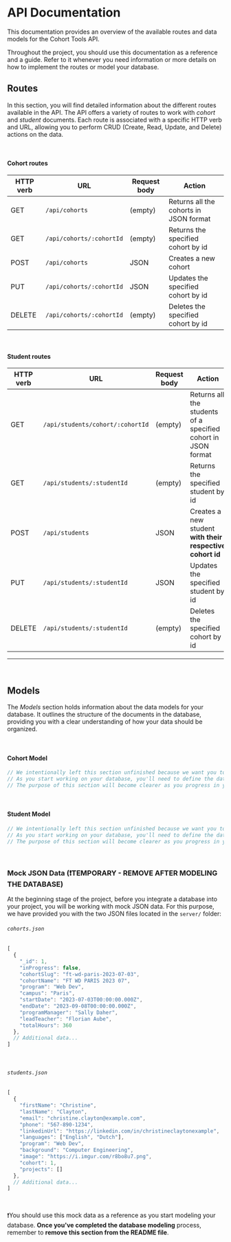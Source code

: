 # API Documentation

This documentation provides an overview of the available routes and data models for the Cohort Tools API.

Throughout the project, you should use this documentation as a reference and a guide. Refer to it whenever you need information or more details on how to implement the routes or model your database.


## Routes

In this section, you will find detailed information about the different routes available in the API.
The API offers a variety of routes to work with *cohort* and *student* documents. Each route is associated with a specific HTTP verb and URL, allowing you to perform CRUD (Create, Read, Update, and Delete) actions on the data.

<br>

#### Cohort routes

| HTTP verb | URL                        | Request body | Action                                 |
| --------- | -------------------------- | ------------ | -------------------------------------- |
| GET       | `/api/cohorts`             | (empty)      | Returns all the cohorts in JSON format |
| GET       | `/api/cohorts/:cohortId`   | (empty)      | Returns the specified cohort by id     |
| POST      | `/api/cohorts`             | JSON         | Creates a new cohort                   |
| PUT       | `/api/cohorts/:cohortId`   | JSON         | Updates the specified cohort by id     |
| DELETE    | `/api/cohorts/:cohortId`   | (empty)      | Deletes the specified cohort by id     |


<br>

#### Student routes

| HTTP verb | URL                               | Request body | Action                                                         |
| --------- | --------------------------------- | ------------ | -------------------------------------------------------------- |
| GET       | `/api/students/cohort/:cohortId`  | (empty)      | Returns all the students of a specified cohort in JSON format  |
| GET       | `/api/students/:studentId`        | (empty)      | Returns the specified student by id                            |
| POST      | `/api/students`                   | JSON         | Creates a new student **with their respective cohort id**      |
| PUT       | `/api/students/:studentId`        | JSON         | Updates the specified student by id                            |
| DELETE    | `/api/students/:studentId`        | (empty)      | Deletes the specified cohort by id                             |


<hr>

<br>

## Models

The *Models* section holds information about the data models for your database. It outlines the structure of the documents in the database, providing you with a clear understanding of how your data should be organized.

<br>

#### Cohort Model

```js
// We intentionally left this section unfinished because we want you to actively participate in the process.
// As you start working on your database, you'll need to define the data models to practice structuring your database data (data modeling).
// The purpose of this section will become clearer as you progress in your project.
```

<br>

#### Student Model

```js
// We intentionally left this section unfinished because we want you to actively participate in the process.
// As you start working on your database, you'll need to define the data models to practice structuring your database data (data modeling).
// The purpose of this section will become clearer as you progress in your project.
```

<br>

### Mock JSON Data (❗TEMPORARY - REMOVE AFTER MODELING THE DATABASE)


At the beginning stage of the project, before you integrate a database into your project, you will be working with mock JSON data. For this purpose, we have provided you with the two JSON files located in the `server/` folder:

###### `cohorts.json`
```js
[
  {
    "_id": 1,
    "inProgress": false,
    "cohortSlug": "ft-wd-paris-2023-07-03",
    "cohortName": "FT WD PARIS 2023 07",
    "program": "Web Dev",
    "campus": "Paris",
    "startDate": "2023-07-03T00:00:00.000Z",
    "endDate": "2023-09-08T00:00:00.000Z",
    "programManager": "Sally Daher",
    "leadTeacher": "Florian Aube",
    "totalHours": 360
  },
  // Additional data...
]
```

<br>

###### `students.json`
```js
[
  {
    "firstName": "Christine",
    "lastName": "Clayton",
    "email": "christine.clayton@example.com",
    "phone": "567-890-1234",
    "linkedinUrl": "https://linkedin.com/in/christineclaytonexample",
    "languages": ["English", "Dutch"],
    "program": "Web Dev",
    "background": "Computer Engineering",
    "image": "https://i.imgur.com/r8bo8u7.png",
    "cohort": 1,
    "projects": []
  },
  // Additional data...
]
```

<br>

❗You should use this mock data as a reference as you start modeling your database. **Once you've completed the database modeling** process, remember to **remove this section from the README file**.
